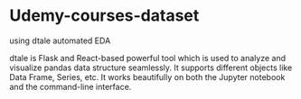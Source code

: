 # Udemy-courses-dataset

using dtale automated EDA

dtale is Flask and React-based powerful tool which is used to analyze and visualize pandas data structure seamlessly. It supports different objects like Data Frame, Series, etc. It works beautifully on both the Jupyter notebook and the command-line interface.
